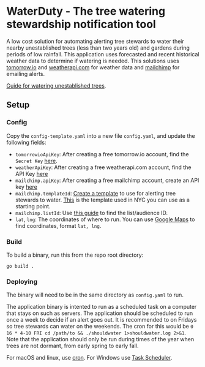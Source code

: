 # WaterDuty - The tree watering stewardship notification tool

A low cost solution for automating alerting tree stewards to water their nearby unestablished trees (less than two years old) and gardens during periods of low rainfall. This application uses forecasted and recent historical weather data to determine if watering is needed. This solutions uses [tomorrow.io](https://www.tomorrow.io/) and [weatherapi.com](https://www.weatherapi.com/) for weather data and [mailchimp](https://mailchimp.com/) for emailing alerts.

[Guide for watering unestablished trees](https://vimeo.com/416031708#t=5m35s).

## Setup

### Config

Copy the `config-template.yaml` into a new file `config.yaml`, and update the following fields:

- `tomorrowioApiKey`: After creating a free tomorrow.io account, find the `Secret Key` [here](https://app.tomorrow.io/development/keys).
- `weatherApiKey`: After creating a free weatherapi.com account, find the API Key [here](https://www.weatherapi.com/my/)
- `mailchimp.apiKey`: After creating a free mailchimp account, create an API key [here](https://admin.mailchimp.com/account/api/)
- `mailchimp.templateId`: [Create a template](https://mailchimp.com/help/create-a-template-with-the-template-builder/) to use for alerting tree stewards to water. [This](https://us13.admin.mailchimp.com/templates/share?id=174361973_a7f368481da096f6c0df_us13) is the template used in NYC you can use as a starting point.
- `mailchimp.listId`: Use [this guide](https://mailchimp.com/help/find-audience-id/) to find the list/audience ID.
- `lat`, `lng`: The coordinates of where to run. You can use [Google Maps](https://support.google.com/maps/answer/18539) to find coordinates, format `lat, lng`.

### Build

To build a binary, run this from the repo root directory:

```
go build .
```

### Deploying

The binary will need to be in the same directory as `config.yaml` to run.

The application binary is intented to run as a scheduled task on a computer that stays on such as servers. The application should be scheduled to run once a week to decide if an alert goes out. It is recommended to on Fridays so tree stewards can water on the weekends. The cron for this would be `0 16 * 4-10 FRI cd /path/to && ./shouldwater 1>shouldwater.log 2>&1`. Note that the application should only be run during times of the year when trees are not dormant, from early spring to early fall.

For macOS and linux, use [cron](https://phoenixnap.com/kb/set-up-cron-job-linux). For Windows use [Task Scheduler](https://www.windowscentral.com/how-create-automated-task-using-task-scheduler-windows-10).
